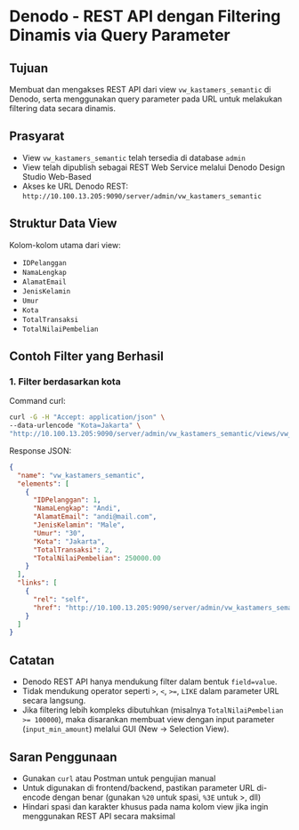 
# Denodo - REST API dengan Filtering Dinamis via Query Parameter

## Tujuan
Membuat dan mengakses REST API dari view `vw_kastamers_semantic` di Denodo, serta menggunakan query parameter pada URL untuk melakukan filtering data secara dinamis.

## Prasyarat
- View `vw_kastamers_semantic` telah tersedia di database `admin`
- View telah dipublish sebagai REST Web Service melalui Denodo Design Studio Web-Based
- Akses ke URL Denodo REST: `http://10.100.13.205:9090/server/admin/vw_kastamers_semantic`

## Struktur Data View
Kolom-kolom utama dari view:

- `IDPelanggan`
- `NamaLengkap`
- `AlamatEmail`
- `JenisKelamin`
- `Umur`
- `Kota`
- `TotalTransaksi`
- `TotalNilaiPembelian`

## Contoh Filter yang Berhasil

### 1. Filter berdasarkan kota

Command curl:
```bash
curl -G -H "Accept: application/json" \
--data-urlencode "Kota=Jakarta" \
"http://10.100.13.205:9090/server/admin/vw_kastamers_semantic/views/vw_kastamers_semantic"
```

Response JSON:
```json
{
  "name": "vw_kastamers_semantic",
  "elements": [
    {
      "IDPelanggan": 1,
      "NamaLengkap": "Andi",
      "AlamatEmail": "andi@mail.com",
      "JenisKelamin": "Male",
      "Umur": "30",
      "Kota": "Jakarta",
      "TotalTransaksi": 2,
      "TotalNilaiPembelian": 250000.00
    }
  ],
  "links": [
    {
      "rel": "self",
      "href": "http://10.100.13.205:9090/server/admin/vw_kastamers_semantic/views/vw_kastamers_semantic?Kota=Jakarta"
    }
  ]
}
```

## Catatan

- Denodo REST API hanya mendukung filter dalam bentuk `field=value`. 
- Tidak mendukung operator seperti `>`, `<`, `>=`, `LIKE` dalam parameter URL secara langsung.
- Jika filtering lebih kompleks dibutuhkan (misalnya `TotalNilaiPembelian >= 100000`), maka disarankan membuat view dengan input parameter (`input_min_amount`) melalui GUI (New → Selection View).

## Saran Penggunaan

- Gunakan `curl` atau Postman untuk pengujian manual
- Untuk digunakan di frontend/backend, pastikan parameter URL di-encode dengan benar (gunakan `%20` untuk spasi, `%3E` untuk >, dll)
- Hindari spasi dan karakter khusus pada nama kolom view jika ingin menggunakan REST API secara maksimal

